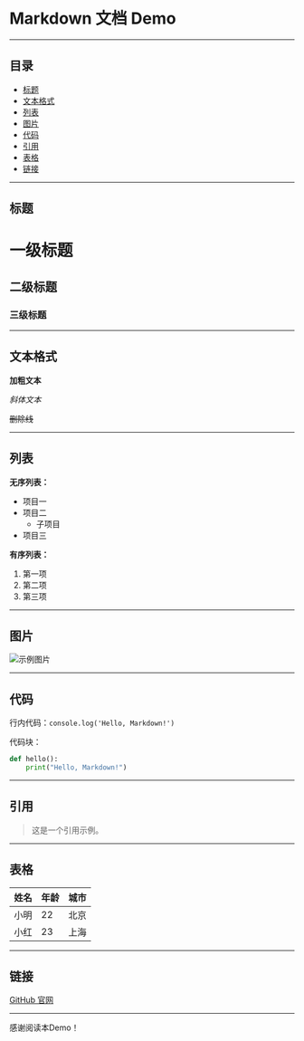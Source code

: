 # Markdown 文档 Demo
---

## 目录

- [标题](#标题)
- [文本格式](#文本格式)
- [列表](#列表)
- [图片](#图片)
- [代码](#代码)
- [引用](#引用)
- [表格](#表格)
- [链接](#链接)

---

## 标题

# 一级标题
## 二级标题
### 三级标题

---

## 文本格式

**加粗文本**

*斜体文本*

~~删除线~~

---

## 列表

**无序列表：**
- 项目一
- 项目二
  - 子项目
- 项目三

**有序列表：**
1. 第一项
2. 第二项
3. 第三项

---

## 图片

![示例图片](https://github.githubassets.com/images/modules/logos_page/GitHub-Mark.png)

---

## 代码

行内代码：`console.log('Hello, Markdown!')`

代码块：

```python
def hello():
    print("Hello, Markdown!")
```

---

## 引用

> 这是一个引用示例。

---

## 表格

| 姓名   | 年龄 | 城市   |
| ------ | ---- | ------ |
| 小明   | 22   | 北京   |
| 小红   | 23   | 上海   |

---

## 链接

[GitHub 官网](https://github.com/)

---

感谢阅读本Demo！
